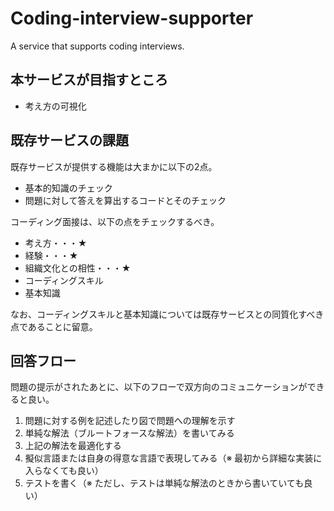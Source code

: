 # Coding-interview-supporter
A service that supports coding interviews.

## 本サービスが目指すところ

* 考え方の可視化

## 既存サービスの課題

既存サービスが提供する機能は大まかに以下の2点。

* 基本的知識のチェック
* 問題に対して答えを算出するコードとそのチェック

コーディング面接は、以下の点をチェックするべき。

* 考え方・・・★
* 経験・・・★
* 組織文化との相性・・・★
* コーディングスキル
* 基本知識

なお、コーディングスキルと基本知識については既存サービスとの同質化すべき点であることに留意。

## 回答フロー

問題の提示がされたあとに、以下のフローで双方向のコミュニケーションができると良い。

1. 問題に対する例を記述したり図で問題への理解を示す
2. 単純な解法（ブルートフォースな解法）を書いてみる
3. 上記の解法を最適化する
4. 擬似言語または自身の得意な言語で表現してみる（※ 最初から詳細な実装に入らなくても良い）
6. テストを書く（※ ただし、テストは単純な解法のときから書いていても良い）
